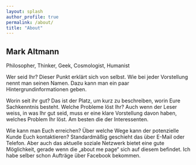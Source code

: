 ```yaml
---
layout: splash
author_profile: true
permalink: /about/
title: "About"
---
```


[//]: # (Create a profile Page Layout, with a good left hand side picture)

## Mark Altmann

Philosopher, Thinker, Geek, Cosmologist, Humanist

Wer seid Ihr? Dieser Punkt erklärt sich von selbst. Wie bei jeder Vorstellung nennt man seinen Namen. Dazu kann man ein paar Hintergrundinformationen geben.

Worin seit ihr gut? Das ist der Platz, um kurz zu beschreiben, worin Eure Sachkenntnis besteht.
Welche Probleme löst Ihr? Auch wenn der Leser weiss, in was Ihr gut seid, muss er eine klare Vorstellung davon haben, welches Problem Ihr löst. Am besten die der Interessenten.

Wie kann man Euch erreichen? Über welche Wege kann der potenzielle Kunde Euch kontaktieren? Standardmäßig geschieht das über E-Mail oder Telefon. Aber auch das aktuelle soziale Netzwerk bietet eine gute Möglichkeit, gerade wenn die „about me page“ sich auf diesem befindet. Ich habe selber schon Aufträge über Facebook bekommen.

[//]: # (Link your profiles in there)
